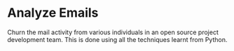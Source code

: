 # Analyze Emails
Churn the mail activity from various individuals in an open source project development team. This is done using all the techniques learnt from Python.
